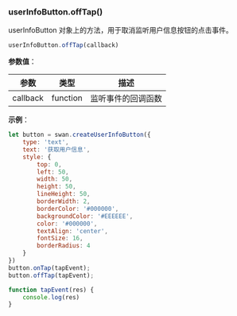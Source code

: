 ### userInfoButton.offTap()

userInfoButton 对象上的方法，用于取消监听用户信息按钮的点击事件。

```js
userInfoButton.offTap(callback)
```
**参数值**：

|参数|类型|描述|
|-|-|-|
|callback|function|监听事件的回调函数|

**示例**：

```js
let button = swan.createUserInfoButton({
    type: 'text',
    text: '获取用户信息',
    style: {
        top: 0,
        left: 50,
        width: 50,
        height: 50,
        lineHeight: 50,
        borderWidth: 2,
        borderColor: '#000000',
        backgroundColor: '#EEEEEE',
        color: '#000000',
        textAlign: 'center',
        fontSize: 16,
        borderRadius: 4
    }
})
button.onTap(tapEvent);
button.offTap(tapEvent);

function tapEvent(res) {
    console.log(res)
}
```